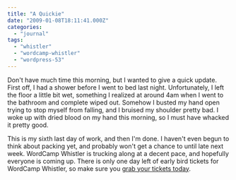 ```yaml
---
title: "A Quickie"
date: "2009-01-08T18:11:41.000Z"
categories: 
  - "journal"
tags: 
  - "whistler"
  - "wordcamp-whistler"
  - "wordpress-53"
---
```


Don't have much time this morning, but I wanted to give a quick update. First off, I had a shower before I went to bed last night. Unfortunately, I left the floor a little bit wet, something I realized at around 4am when I went to the bathroom and complete wiped out. Somehow I busted my hand open trying to stop myself from falling, and I bruised my shoulder pretty bad. I woke up with dried blood on my hand this morning, so I must have whacked it pretty good.

This is my sixth last day of work, and then I'm done. I haven't even begun to think about packing yet, and probably won't get a chance to until late next week. WordCamp Whistler is trucking along at a decent pace, and hopefully everyone is coming up. There is only one day left of early bird tickets for WordCamp Whistler, so make sure you [grab your tickets today](http://tinyurl.com/9dv9q8).
